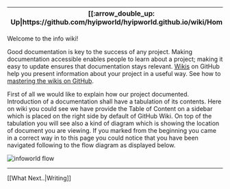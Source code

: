 <table>
  <thead>
    <tr>
      <th>[[:arrow_double_up: Up|https://github.com/hyipworld/hyipworld.github.io/wiki/Home]]</th>
      <th>[[:arrow_backward: Prev|https://github.com/hyipworld/hyipworld.github.io/wiki/Reserved5]]</th>
      <th>:rewind: Home</th>
      <th>[[:repeat: Refresh|https://github.com/hyip/info/wiki/Home]]</th>
      <th>[[Next :arrow_forward:|https://github.com/hyipworld/hyipworld.github.io/wiki/Jekyll]]</th>
      <th>[[Last :fast_forward:|https://github.com/hyipworld/hyipworld.github.io/wiki/Reserved5]]</th>
      <th>[[Down :arrow_double_down:|https://github.com/hyip/info/wiki]]</th>
    </tr>
  </thead>
</table>


Welcome to the info wiki!

Good documentation is key to the success of any project. Making documentation accessible enables people to learn about a project; making it easy to update ensures that documentation stays relevant. [Wikis](http://en.wikipedia.org/wiki/Wiki) on GitHub help you present information about your project in a useful way. See how to [mastering the wikis on GitHub](https://guides.github.com/features/wikis/).

First of all we would like to explain how our project documented. Introduction of a documentation shall have a tabulation of its contents. Here on wiki you could see we have provide the Table of Content on a sidebar which is placed on the right side by default of GitHub Wiki. On top of the tabulation you will see also a kind of diagram which is showing the location of document you are viewing. If you marked from the beginning you came in a correct way in to this page you could notice that you have been navigated following to the flow diagram as displayed below.

![infoworld flow](https://hyipworld.github.io/images/github/doc/infoworld.png)


***

[[What Next..|Writing]]
